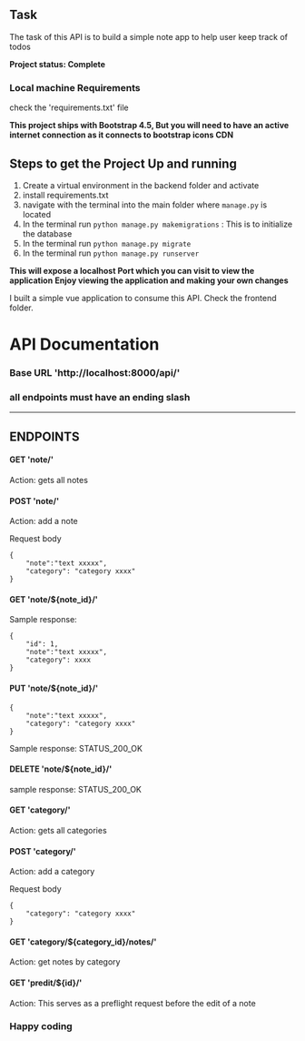 ## Task

The task of this API is to build a simple note app to help user keep track of todos

**Project status: Complete**

### Local machine Requirements
check the 'requirements.txt' file


**This project ships with Bootstrap 4.5, But you will need to have an active internet connection as it connects to bootstrap icons CDN**

## Steps to get the Project Up and running

1. Create a virtual environment in the backend folder and activate
2. install requirements.txt
3. navigate with the terminal into the main folder where `manage.py` is located
4. In the terminal run `python manage.py makemigrations` : This is to initialize the database
5. In the terminal run `python manage.py migrate`
6. In the terminal run `python manage.py runserver`

**This will expose a localhost Port which you can visit to view the application**
**Enjoy viewing the application and making your own changes**

I built a simple vue application to consume this API. Check the frontend folder.

# API Documentation

### Base URL 'http://localhost:8000/api/'
### all endpoints must have an ending slash

-------
ENDPOINTS
-------
#### GET 'note/'
Action: gets all notes



#### POST 'note/'
Action: add a note

Request body
```
{
    "note":"text xxxxx",
    "category": "category xxxx"
}
```


#### GET 'note/${note_id}/'

Sample response:
```
{   
    "id": 1,
    "note":"text xxxxx",
    "category": xxxx
}
```


#### PUT 'note/${note_id}/'
```
{
    "note":"text xxxxx",
    "category": "category xxxx"
}
```

Sample response: STATUS_200_OK



#### DELETE 'note/${note_id}/'
sample response: STATUS_200_OK



#### GET 'category/'
Action: gets all categories



#### POST 'category/'
Action: add a category

Request body
```
{
    "category": "category xxxx"
}
```


#### GET 'category/${category_id}/notes/'
Action: get notes by category



#### GET 'predit/${id}/'
Action: This serves as a preflight request before the edit of a note


### Happy coding

